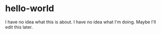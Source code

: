 # hello-world
I have no idea what this is about.
I have no idea what I'm doing.
Maybe I'll edit this later.
